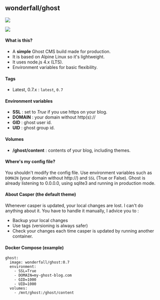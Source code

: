 ## wonderfall/ghost
[![](https://badge.imagelayers.io/wonderfall/ghost:latest.svg)](https://imagelayers.io/?images=wonderfall/ghost:latest 'Get your own badge on imagelayers.io')

![](https://i.goopics.net/lt.png)

#### What is this?
- A **simple** Ghost CMS build made for production.
- It is based on Alpine Linux so it's lightweight.
- It uses node.js 4.x (LTS).
- Environment variables for basic flexibility.

#### Tags
- Latest, 0.7.x : `latest`, `0.7`

#### Environment variables
- **SSL** : set to *True* if you use https on your blog.
- **DOMAIN** : your domain without http(s)://
- **GID** : ghost user id.
- **UID** : ghost group id.

#### Volumes
- **/ghost/content** : contents of your blog, including themes.

#### Where's my config file?
You shouldn't modify the config file. Use environment variables such as `DOMAIN` (your domain without http://) and `SSL` (True or False). Ghost is already listening to 0.0.0.0, using sqlite3 and running in production mode.

#### About Casper (the default theme)
Whenever casper is updated, your local changes are lost. I can't do anything about it. You have to handle it manually, I advice you to :
- Backup your local changes
- Use tags (versioning is always safer)
- Check your changes each time casper is updated by running another container.

#### Docker Compose (example)

```
ghost:
  image: wonderfall/ghost:0.7
  environment:
    - SSL=True
    - DOMAIN=my-ghost-blog.com
    - GID=1000
    - UID=1000
  volumes:
    - /mnt/ghost:/ghost/content
```

